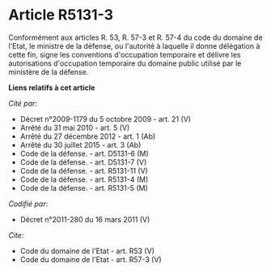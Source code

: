 # Article R5131-3

Conformément aux articles R. 53, R. 57-3 et R. 57-4 du code du domaine de l'Etat, le ministre de la défense, ou l'autorité à
laquelle il donne délégation à cette fin, signe les conventions d'occupation temporaire et délivre les autorisations
d'occupation temporaire du domaine public utilisé par le ministère de la défense.

**Liens relatifs à cet article**

_Cité par_:

  - Décret n°2009-1179 du 5 octobre 2009 - art. 21 (V)
  - Arrêté du 31 mai 2010 - art. 5 (V)
  - Arrêté du 27 décembre 2012 - art. 1 (Ab)
  - Arrêté du 30 juillet 2015 - art. 3 (Ab)
  - Code de la défense. - art. D5131-6 (M)
  - Code de la défense. - art. D5131-7 (V)
  - Code de la défense. - art. R5131-11 (V)
  - Code de la défense. - art. R5131-4 (M)
  - Code de la défense. - art. R5131-5 (M)

_Codifié par_:

  - Décret n°2011-280 du 16 mars 2011 (V)

_Cite_:

  - Code du domaine de l'Etat - art. R53 (V)
  - Code du domaine de l'Etat - art. R57-3 (V)
